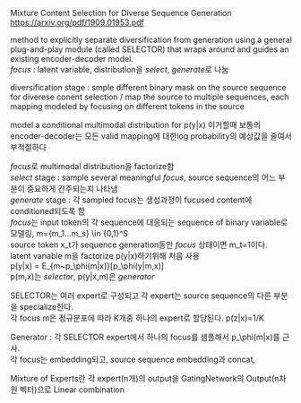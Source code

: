 Mixture Content Selection for Diverse Sequence Generation  
https://arxiv.org/pdf/1909.01953.pdf

method to explicitly separate diversification from generation using a general plug-and-play module (called SELECTOR) that wraps around and guides an existing encoder-decoder model.  
*focus* : latent variable, distribution을 *select*, *generate*로 나눔  

diversification stage : smple different binary mask on the source sequence for diverese conent selection / map the source to multiple sequences, each mapping modeled by focusing on different tokens in the source  

model a conditional multimodal distribution for p(y|x) 이거할때 보통의 encoder-decoder는 모든 valid mapping에 대한log probability의 예상값을 줄여서 부적절하다  


*focus*로 multimodal distribution을 factorize함  
*select* stage : sample several meaningful *focus*, source sequence의 어느 부분이 중요하게 간주되는지 나타냄  
*generate* stage : 각 sampled focus는 생성과정이 fucused content에 conditioned되도록 함  
*focus*는 input token의 각 sequence에 대응되는 sequence of binary variable로 모델링, m={m_1...m_s} \in {0,1}^S  
source token x_t가  sequence generation동안 *focus* 상태이면 m_t=1이다.   
latent variable m을 factorize p(y|x)하기위해 처음 사용  
p(y|x) = E_{m~p_\phi(m|x)}[p_\phi(y|m,x)]  
p(m,x)는 *selector*, p(y|x,m)은 *generator*  


SELECTOR는 여러 expert로 구성되고 각 expert는 source sequence의 다른 부분을 specialize한다.  
각 focus m은 정규분포에 따라 K개중 하나의 expert로 할당된다. p(z|x)=1/K  

Generator : 각 SELECTOR expert에서 하나의 focus를 샘플해서 p_\phi(m|x)를 근사.  
각 focus는 embedding되고, source sequence embedding과 concat,   

Mixture of Experts란 각 expert(n개)의 output을 GatingNetwork의 Output(n차원 벡터)으로 Linear combination  

